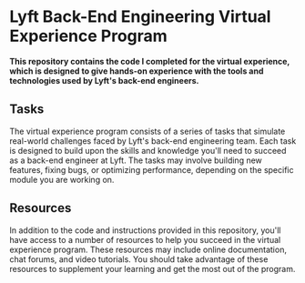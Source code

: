 # Lyft Back-End Engineering Virtual Experience Program
**This repository contains the code I completed for the virtual experience, which is designed to give hands-on experience with the tools and technologies used by Lyft's back-end engineers.**

## Tasks
The virtual experience program consists of a series of tasks that simulate real-world challenges faced by Lyft's back-end engineering team. Each task is designed to build upon the skills and knowledge you'll need to succeed as a back-end engineer at Lyft. The tasks may involve building new features, fixing bugs, or optimizing performance, depending on the specific module you are working on.

## Resources
In addition to the code and instructions provided in this repository, you'll have access to a number of resources to help you succeed in the virtual experience program. These resources may include online documentation, chat forums, and video tutorials. You should take advantage of these resources to supplement your learning and get the most out of the program.
